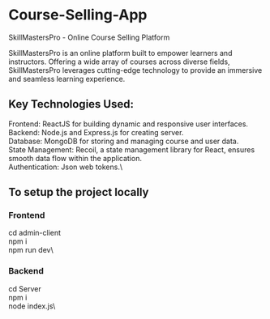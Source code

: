# Course-Selling-App
SkillMastersPro - Online Course Selling Platform

SkillMastersPro is an  online platform built to empower learners and instructors. Offering a wide array of courses across diverse fields, SkillMastersPro leverages cutting-edge technology to provide an immersive and seamless learning experience.

## Key Technologies Used:

Frontend: ReactJS for building dynamic and responsive user interfaces. \
Backend: Node.js and Express.js for creating server. \
Database: MongoDB for storing and managing course and user data.\
State Management: Recoil, a state management library for React, ensures smooth data flow within the application.\
Authentication: Json web tokens.\


## To setup the project locally 
### Frontend 
cd admin-client\
npm i\
npm run dev\

### Backend
cd Server\
npm i \
node index.js\

